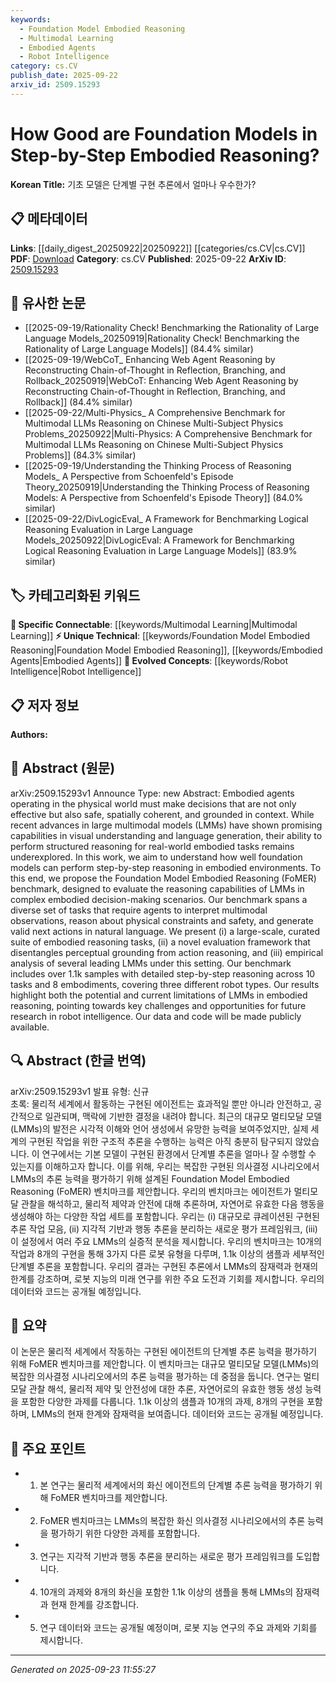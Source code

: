 ```yaml
---
keywords:
  - Foundation Model Embodied Reasoning
  - Multimodal Learning
  - Embodied Agents
  - Robot Intelligence
category: cs.CV
publish_date: 2025-09-22
arxiv_id: 2509.15293
---
```


<!-- KEYWORD_LINKING_METADATA:
{
  "processed_timestamp": "2025-09-23T11:55:27.039254",
  "vocabulary_version": "1.0",
  "selected_keywords": [
    "Foundation Model Embodied Reasoning",
    "Multimodal Learning",
    "Embodied Agents",
    "Robot Intelligence"
  ],
  "rejected_keywords": [],
  "similarity_scores": {
    "Foundation Model Embodied Reasoning": 0.78,
    "Multimodal Learning": 0.8,
    "Embodied Agents": 0.77,
    "Robot Intelligence": 0.79
  },
  "extraction_method": "AI_prompt_based",
  "budget_applied": true,
  "candidates_json": {
    "candidates": [
      {
        "surface": "Foundation Model Embodied Reasoning",
        "canonical": "Foundation Model Embodied Reasoning",
        "aliases": [
          "FoMER"
        ],
        "category": "unique_technical",
        "rationale": "This is a novel benchmark specifically designed to evaluate embodied reasoning in foundation models, offering unique insights into this research area.",
        "novelty_score": 0.85,
        "connectivity_score": 0.65,
        "specificity_score": 0.9,
        "link_intent_score": 0.78
      },
      {
        "surface": "Large Multimodal Models",
        "canonical": "Multimodal Learning",
        "aliases": [
          "LMMs"
        ],
        "category": "specific_connectable",
        "rationale": "Multimodal learning is crucial for understanding and linking the capabilities of models that process multiple types of data, such as vision and language.",
        "novelty_score": 0.45,
        "connectivity_score": 0.88,
        "specificity_score": 0.7,
        "link_intent_score": 0.8
      },
      {
        "surface": "Embodied Agents",
        "canonical": "Embodied Agents",
        "aliases": [
          "Physical Agents"
        ],
        "category": "unique_technical",
        "rationale": "Embodied agents are central to the study of physical interaction and decision-making in real-world environments, a key focus of this paper.",
        "novelty_score": 0.7,
        "connectivity_score": 0.75,
        "specificity_score": 0.85,
        "link_intent_score": 0.77
      },
      {
        "surface": "Robot Intelligence",
        "canonical": "Robot Intelligence",
        "aliases": [
          "Robotic Intelligence"
        ],
        "category": "evolved_concepts",
        "rationale": "Robot intelligence encompasses the broader aim of improving decision-making and reasoning in robotic systems, as discussed in the paper.",
        "novelty_score": 0.55,
        "connectivity_score": 0.82,
        "specificity_score": 0.78,
        "link_intent_score": 0.79
      }
    ],
    "ban_list_suggestions": [
      "step-by-step reasoning",
      "evaluation framework",
      "empirical analysis"
    ]
  },
  "decisions": [
    {
      "candidate_surface": "Foundation Model Embodied Reasoning",
      "resolved_canonical": "Foundation Model Embodied Reasoning",
      "decision": "linked",
      "scores": {
        "novelty": 0.85,
        "connectivity": 0.65,
        "specificity": 0.9,
        "link_intent": 0.78
      }
    },
    {
      "candidate_surface": "Large Multimodal Models",
      "resolved_canonical": "Multimodal Learning",
      "decision": "linked",
      "scores": {
        "novelty": 0.45,
        "connectivity": 0.88,
        "specificity": 0.7,
        "link_intent": 0.8
      }
    },
    {
      "candidate_surface": "Embodied Agents",
      "resolved_canonical": "Embodied Agents",
      "decision": "linked",
      "scores": {
        "novelty": 0.7,
        "connectivity": 0.75,
        "specificity": 0.85,
        "link_intent": 0.77
      }
    },
    {
      "candidate_surface": "Robot Intelligence",
      "resolved_canonical": "Robot Intelligence",
      "decision": "linked",
      "scores": {
        "novelty": 0.55,
        "connectivity": 0.82,
        "specificity": 0.78,
        "link_intent": 0.79
      }
    }
  ]
}
-->

# How Good are Foundation Models in Step-by-Step Embodied Reasoning?

**Korean Title:** 기초 모델은 단계별 구현 추론에서 얼마나 우수한가?

## 📋 메타데이터

**Links**: [[daily_digest_20250922|20250922]] [[categories/cs.CV|cs.CV]]
**PDF**: [Download](https://arxiv.org/pdf/2509.15293.pdf)
**Category**: cs.CV
**Published**: 2025-09-22
**ArXiv ID**: [2509.15293](https://arxiv.org/abs/2509.15293)

## 🔗 유사한 논문
- [[2025-09-19/Rationality Check! Benchmarking the Rationality of Large Language Models_20250919|Rationality Check! Benchmarking the Rationality of Large Language Models]] (84.4% similar)
- [[2025-09-19/WebCoT_ Enhancing Web Agent Reasoning by Reconstructing Chain-of-Thought in Reflection, Branching, and Rollback_20250919|WebCoT: Enhancing Web Agent Reasoning by Reconstructing Chain-of-Thought in Reflection, Branching, and Rollback]] (84.4% similar)
- [[2025-09-22/Multi-Physics_ A Comprehensive Benchmark for Multimodal LLMs Reasoning on Chinese Multi-Subject Physics Problems_20250922|Multi-Physics: A Comprehensive Benchmark for Multimodal LLMs Reasoning on Chinese Multi-Subject Physics Problems]] (84.3% similar)
- [[2025-09-19/Understanding the Thinking Process of Reasoning Models_ A Perspective from Schoenfeld's Episode Theory_20250919|Understanding the Thinking Process of Reasoning Models: A Perspective from Schoenfeld's Episode Theory]] (84.0% similar)
- [[2025-09-22/DivLogicEval_ A Framework for Benchmarking Logical Reasoning Evaluation in Large Language Models_20250922|DivLogicEval: A Framework for Benchmarking Logical Reasoning Evaluation in Large Language Models]] (83.9% similar)

## 🏷️ 카테고리화된 키워드
**🔗 Specific Connectable**: [[keywords/Multimodal Learning|Multimodal Learning]]
**⚡ Unique Technical**: [[keywords/Foundation Model Embodied Reasoning|Foundation Model Embodied Reasoning]], [[keywords/Embodied Agents|Embodied Agents]]
**🚀 Evolved Concepts**: [[keywords/Robot Intelligence|Robot Intelligence]]

## 📋 저자 정보

**Authors:** 

## 📄 Abstract (원문)

arXiv:2509.15293v1 Announce Type: new 
Abstract: Embodied agents operating in the physical world must make decisions that are not only effective but also safe, spatially coherent, and grounded in context. While recent advances in large multimodal models (LMMs) have shown promising capabilities in visual understanding and language generation, their ability to perform structured reasoning for real-world embodied tasks remains underexplored. In this work, we aim to understand how well foundation models can perform step-by-step reasoning in embodied environments. To this end, we propose the Foundation Model Embodied Reasoning (FoMER) benchmark, designed to evaluate the reasoning capabilities of LMMs in complex embodied decision-making scenarios. Our benchmark spans a diverse set of tasks that require agents to interpret multimodal observations, reason about physical constraints and safety, and generate valid next actions in natural language. We present (i) a large-scale, curated suite of embodied reasoning tasks, (ii) a novel evaluation framework that disentangles perceptual grounding from action reasoning, and (iii) empirical analysis of several leading LMMs under this setting. Our benchmark includes over 1.1k samples with detailed step-by-step reasoning across 10 tasks and 8 embodiments, covering three different robot types. Our results highlight both the potential and current limitations of LMMs in embodied reasoning, pointing towards key challenges and opportunities for future research in robot intelligence. Our data and code will be made publicly available.

## 🔍 Abstract (한글 번역)

arXiv:2509.15293v1 발표 유형: 신규  
초록: 물리적 세계에서 활동하는 구현된 에이전트는 효과적일 뿐만 아니라 안전하고, 공간적으로 일관되며, 맥락에 기반한 결정을 내려야 합니다. 최근의 대규모 멀티모달 모델(LMMs)의 발전은 시각적 이해와 언어 생성에서 유망한 능력을 보여주었지만, 실제 세계의 구현된 작업을 위한 구조적 추론을 수행하는 능력은 아직 충분히 탐구되지 않았습니다. 이 연구에서는 기본 모델이 구현된 환경에서 단계별 추론을 얼마나 잘 수행할 수 있는지를 이해하고자 합니다. 이를 위해, 우리는 복잡한 구현된 의사결정 시나리오에서 LMMs의 추론 능력을 평가하기 위해 설계된 Foundation Model Embodied Reasoning (FoMER) 벤치마크를 제안합니다. 우리의 벤치마크는 에이전트가 멀티모달 관찰을 해석하고, 물리적 제약과 안전에 대해 추론하며, 자연어로 유효한 다음 행동을 생성해야 하는 다양한 작업 세트를 포함합니다. 우리는 (i) 대규모로 큐레이션된 구현된 추론 작업 모음, (ii) 지각적 기반과 행동 추론을 분리하는 새로운 평가 프레임워크, (iii) 이 설정에서 여러 주요 LMMs의 실증적 분석을 제시합니다. 우리의 벤치마크는 10개의 작업과 8개의 구현을 통해 3가지 다른 로봇 유형을 다루며, 1.1k 이상의 샘플과 세부적인 단계별 추론을 포함합니다. 우리의 결과는 구현된 추론에서 LMMs의 잠재력과 현재의 한계를 강조하며, 로봇 지능의 미래 연구를 위한 주요 도전과 기회를 제시합니다. 우리의 데이터와 코드는 공개될 예정입니다.

## 📝 요약

이 논문은 물리적 세계에서 작동하는 구현된 에이전트의 단계별 추론 능력을 평가하기 위해 FoMER 벤치마크를 제안합니다. 이 벤치마크는 대규모 멀티모달 모델(LMMs)의 복잡한 의사결정 시나리오에서의 추론 능력을 평가하는 데 중점을 둡니다. 연구는 멀티모달 관찰 해석, 물리적 제약 및 안전성에 대한 추론, 자연어로의 유효한 행동 생성 능력을 포함한 다양한 과제를 다룹니다. 1.1k 이상의 샘플과 10개의 과제, 8개의 구현을 포함하며, LMMs의 현재 한계와 잠재력을 보여줍니다. 데이터와 코드는 공개될 예정입니다.

## 🎯 주요 포인트

- 1. 본 연구는 물리적 세계에서의 화신 에이전트의 단계별 추론 능력을 평가하기 위해 FoMER 벤치마크를 제안합니다.
- 2. FoMER 벤치마크는 LMMs의 복잡한 화신 의사결정 시나리오에서의 추론 능력을 평가하기 위한 다양한 과제를 포함합니다.
- 3. 연구는 지각적 기반과 행동 추론을 분리하는 새로운 평가 프레임워크를 도입합니다.
- 4. 10개의 과제와 8개의 화신을 포함한 1.1k 이상의 샘플을 통해 LMMs의 잠재력과 현재 한계를 강조합니다.
- 5. 연구 데이터와 코드는 공개될 예정이며, 로봇 지능 연구의 주요 과제와 기회를 제시합니다.


---

*Generated on 2025-09-23 11:55:27*